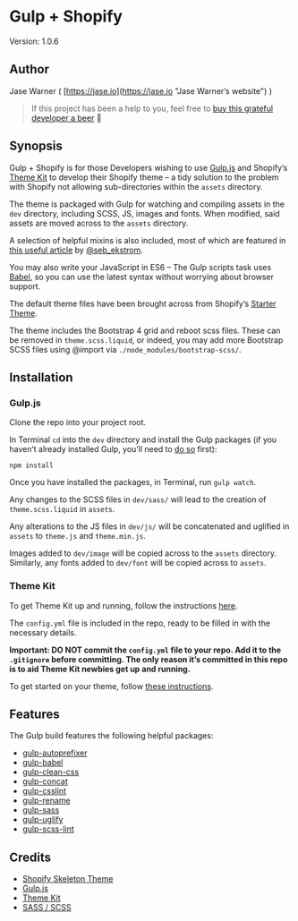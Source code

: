 # Gulp + Shopify

Version: 1.0.6

## Author

Jase Warner ( [https://jase.io](https://jase.io "Jase Warner’s website") )

> If this project has been a help to you, feel free to [buy this grateful developer a beer](https://www.buymeacoffee.com/jasewarner/) 🍻

## Synopsis

Gulp + Shopify is for those Developers wishing to use [Gulp.js](http://gulpjs.com/ "Gulp.js website") and Shopify’s [Theme Kit](https://shopify.github.io/themekit/ "Theme Kit GitHub page") to develop their Shopify theme &ndash; a tidy solution to the problem with Shopify not allowing sub-directories within the `assets` directory.

The theme is packaged with Gulp for watching and compiling assets in the `dev` directory, including SCSS, JS, images and fonts. When modified, said assets are moved across to the `assets` directory. 

A selection of helpful mixins is also included, most of which are featured in [this useful article](http://zerosixthree.se/8-sass-mixins-you-must-have-in-your-toolbox/ "Mixins article") by [@seb_ekstrom](https://twitter.com/seb_ekstrom "@seb_ekstrom on Twitter").

You may also write your JavaScript in ES6 &ndash; The Gulp scripts task uses [Babel](https://babeljs.io/ "Babel website"), so you can use the latest syntax without worrying about browser support.

The default theme files have been brought across from Shopify’s [Starter Theme](https://github.com/Shopify/starter-theme "Starter Theme GitHub page").

The theme includes the Bootstrap 4 grid and reboot scss files. These can be removed in `theme.scss.liquid`, or indeed, you may add more Bootstrap SCSS files using @import via `./node_modules/bootstrap-scss/`.

## Installation

### Gulp.js

Clone the repo into your project root.

In Terminal `cd` into the `dev` directory and install the Gulp packages (if you haven’t already installed Gulp, you’ll need to [do so](https://github.com/gulpjs/gulp/blob/master/docs/getting-started.md "Gulp installation") first):

`npm install`

Once you have installed the packages, in Terminal, run `gulp watch`.

Any changes to the SCSS files in `dev/sass/` will lead to the creation of `theme.scss.liquid` in `assets`.

Any alterations to the JS files in `dev/js/` will be concatenated and uglified in `assets` to `theme.js` and `theme.min.js`.

Images added to `dev/image` will be copied across to the `assets` directory. Similarly, any fonts added to `dev/font` will be copied across to `assets`.

### Theme Kit

To get Theme Kit up and running, follow the instructions [here](https://shopify.github.io/themekit/#installation "Theme Kit installation instructions").

The `config.yml` file is included in the repo, ready to be filled in with the necessary details.

**Important: DO NOT commit the `config.yml` file to your repo. Add it to the `.gitignore` before committing. The only reason it’s committed in this repo is to aid Theme Kit newbies get up and running.**

To get started on your theme, follow [these instructions](https://shopify.github.io/themekit/#use-a-new-theme "Theme Kit usage instructions").

## Features

The Gulp build features the following helpful packages:

* [gulp-autoprefixer](https://github.com/sindresorhus/gulp-autoprefixer "gulp-autoprefixer GitHub page")
* [gulp-babel](https://github.com/babel/gulp-babel "gulp-babel GitHub page")
* [gulp-clean-css](https://github.com/scniro/gulp-clean-css "gulp-clean-css GitHub page")
* [gulp-concat](https://github.com/contra/gulp-concat "gulp-concat GitHub page")
* [gulp-csslint](https://github.com/lazd/gulp-csslint "gulp-csslint GitHub page")
* [gulp-rename](https://github.com/hparra/gulp-rename "gulp-rename GitHub page")
* [gulp-sass](https://github.com/dlmanning/gulp-sass "gulp-sass GitHub page")
* [gulp-uglify](https://github.com/terinjokes/gulp-uglify "gulp-uglify GitHub page")
* [gulp-scss-lint](https://github.com/juanfran/gulp-scss-lint "gulp-scss-lint GitHub page")

## Credits

* [Shopify Skeleton Theme](https://github.com/Shopify/skeleton-theme "Shopify Skeleton Theme GitHub page")
* [Gulp.js](http://gulpjs.com/ "Gulp.js website")
* [Theme Kit](https://shopify.github.io/themekit/ "Shopify Theme Kit GitHub page")
* [SASS / SCSS](http://sass-lang.com/ "SASS website")
